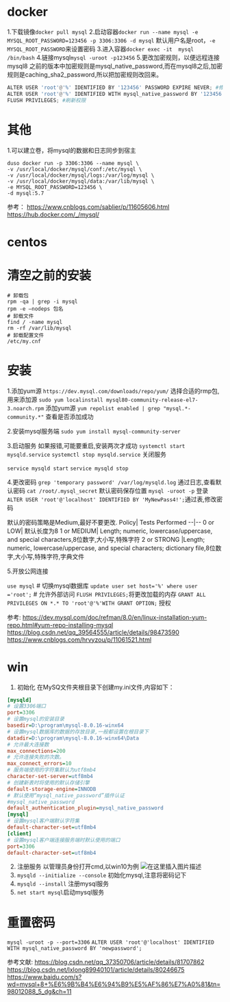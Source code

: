 # docker

1.下载镜像`docker pull mysql`
2.启动容器`docker run --name mysql -e MYSQL_ROOT_PASSWORD=123456 -p 3306:3306 -d mysql`
默认用户名是root，`-e MYSQL_ROOT_PASSWORD`来设置密码
3.进入容器`docker exec -it  mysql /bin/bash`
4.链接mysql`mysql -uroot -p123456`
5.更改加密规则，以便远程连接
mysql8 之前的版本中加密规则是mysql_native_password,而在mysql8之后,加密规则是caching_sha2_password,所以把加密规则改回来。
```python
ALTER USER 'root'@'%' IDENTIFIED BY '123456' PASSWORD EXPIRE NEVER; #修改加密规则 ，'password'改成你的密码
ALTER USER 'root'@'%' IDENTIFIED WITH mysql_native_password BY '123456'; #更新一下用户的密码 ，'password'是你的密码
FLUSH PRIVILEGES; #刷新权限
```

# 其他
1.可以建立卷，将mysql的数据和日志同步到宿主
```shell
duso docker run -p 3306:3306 --name mysql \
-v /usr/local/docker/mysql/conf:/etc/mysql \
-v /usr/local/docker/mysql/logs:/var/log/mysql \
-v /usr/local/docker/mysql/data:/var/lib/mysql \
-e MYSQL_ROOT_PASSWORD=123456 \
-d mysql:5.7
```

参考：
https://www.cnblogs.com/sablier/p/11605606.html
https://hub.docker.com/_/mysql/


# centos
# 清空之前的安装
```
# 卸载包
rpm -qa | grep -i mysql
rpm -e –nodeps 包名
# 卸载文件
find / -name mysql
rm -rf /var/lib/mysql
# 卸载配置文件
/etc/my.cnf

```

# 安装

1.添加yum源
`https://dev.mysql.com/downloads/repo/yum/` 选择合适的rmp包,用来添加源
`sudo yum localinstall mysql80-community-release-el7-3.noarch.rpm` 添加yum源
`yum repolist enabled | grep "mysql.*-community.*"` 查看是否添加成功

2.安装mysql服务端
`sudo yum install mysql-community-server`

3.启动服务
如果报错,可能要重启,安装两次才成功
`systemctl start mysqld.service`
`systemctl stop mysqld.service` 关闭服务

`service mysqld start`
`service mysqld stop`

4.更改密码
`grep 'temporary password' /var/log/mysqld.log` 通过日志,查看默认密码
`cat /root/.mysql_secret` 默认密码保存位置
`mysql -uroot -p` 登录
`ALTER USER 'root'@'localhost' IDENTIFIED BY 'MyNewPass4!';`通过表,修改密码

默认的密码策略是Medium,最好不要更改.
Policy|	Tests Performed
--|--
0 or LOW|	默认长度为8
1 or MEDIUM|	Length; numeric, lowercase/uppercase, and special characters,8位数字,大小写,特殊字符
2 or STRONG	|Length; numeric, lowercase/uppercase, and special characters; dictionary file,8位数字,大小写,特殊字符,字典文件


5.开放公网连接


`use mysql` # 切换mysql数据库
`update user set host='%' where user ='root';` # 允许外部访问
`FLUSH PRIVILEGES;`将更改加载的内存
`GRANT ALL PRIVILEGES ON *.* TO 'root'@'%'WITH GRANT OPTION;` 授权



参考:
https://dev.mysql.com/doc/refman/8.0/en/linux-installation-yum-repo.html#yum-repo-installing-mysql
https://blog.csdn.net/qq_39564555/article/details/98473590
https://www.cnblogs.com/hrvyzou/p/11061521.html

# win
1. 初始化
在MySQ文件夹根目录下创建my.ini文件,内容如下：
```ini
[mysqld]
# 设置3306端口
port=3306
# 设置mysql的安装目录
basedir=D:\program\mysql-8.0.16-winx64
# 设置mysql数据库的数据的存放目录,一般都设置在根目录下
datadir=D:\program\mysql-8.0.16-winx64\Data
# 允许最大连接数
max_connections=200
# 允许连接失败的次数。
max_connect_errors=10
# 服务端使用的字符集默认为utf8mb4
character-set-server=utf8mb4
# 创建新表时将使用的默认存储引擎
default-storage-engine=INNODB
# 默认使用“mysql_native_password”插件认证
#mysql_native_password
default_authentication_plugin=mysql_native_password
[mysql]
# 设置mysql客户端默认字符集
default-character-set=utf8mb4
[client]
# 设置mysql客户端连接服务端时默认使用的端口
port=3306
default-character-set=utf8mb4
```

2. 注册服务
以管理员身份打开cmd,以win10为例
![在这里插入图片描述](https://img-blog.csdnimg.cn/20190626094316781.png?x-oss-process=image/watermark,type_ZmFuZ3poZW5naGVpdGk,shadow_10,text_aHR0cHM6Ly9ibG9nLmNzZG4ubmV0L2NsYXJvamE=,size_16,color_FFFFFF,t_70)
1. `mysqld --initialize --console` 初始化mysql,注意将密码记下
2. `mysqld --install` 注册mysql服务
3. `net start mysql`启动mysql服务


# 重置密码
`mysql -uroot -p --port=3306`
`ALTER USER 'root'@'localhost' IDENTIFIED WITH mysql_native_password BY 'newpassword';`

参考文献:
https://blog.csdn.net/qq_37350706/article/details/81707862
https://blog.csdn.net/lxlong89940101/article/details/80246675
https://www.baidu.com/s?wd=mysql+8+%E6%9B%B4%E6%94%B9%E5%AF%86%E7%A0%81&tn=98012088_5_dg&ch=11